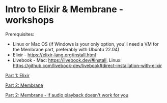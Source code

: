 # Intro to Elixir & Membrane - workshops

Prerequisites:
- Linux or Mac OS (if Windows is your only option, you'll need a VM for the Membrane part, preferably with Ubuntu 22.04)
- Elixir - https://elixir-lang.org/install.html
- Livebook - Mac: https://livebook.dev/#install, Linux: https://github.com/livebook-dev/livebook#direct-installation-with-elixir


[Part 1: Elixir](https://livebook.dev/run?url=https%3A%2F%2Fraw.githubusercontent.com%2Fmembraneframework-labs%2Frtcon-elixir-membrane%2Fmain%2Felixir_intro.livemd)

[Part 2: Membrane](https://livebook.dev/run?url=https%3A%2F%2Fraw.githubusercontent.com%2Fmembraneframework-labs%2Frtcon-elixir-membrane%2Fmain%2Fmembrane_intro.livemd)

[Part 2: Membrane - if audio playback doesn't work for you](https://livebook.dev/run?url=https%3A%2F%2Fraw.githubusercontent.com%2Fmembraneframework-labs%2Frtcon-elixir-membrane%2Fmain%2Fmembrane_intro_wav.livemd)
